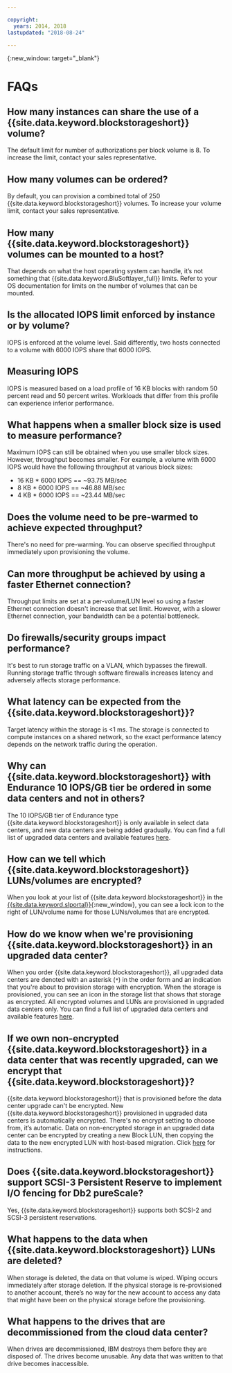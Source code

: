 ```yaml
---

copyright:
  years: 2014, 2018
lastupdated: "2018-08-24"

---
```

{:new_window: target="_blank"}

# FAQs

## How many instances can share the use of a {{site.data.keyword.blockstorageshort}} volume?
The default limit for number of authorizations per block volume is 8. To increase the limit, contact your sales representative.

## How many volumes can be ordered?
By default, you can provision a combined total of 250 {{site.data.keyword.blockstorageshort}} volumes. To increase your volume limit, contact your sales representative.

## How many {{site.data.keyword.blockstorageshort}} volumes can be mounted to a host?
That depends on what the host operating system can handle, it’s not something that {{site.data.keyword.BluSoftlayer_full}} limits. Refer to your OS documentation for limits on the number of volumes that can be mounted.

## Is the allocated IOPS limit enforced by instance or by volume?
IOPS is enforced at the volume level. Said differently, two hosts connected to a volume with 6000 IOPS share that 6000 IOPS.

## Measuring IOPS
IOPS is measured based on a load profile of 16 KB blocks with random 50 percent read and 50 percent writes. Workloads that differ from this profile can experience inferior performance.

## What happens when a smaller block size is used to measure performance?
Maximum IOPS can still be obtained when you use smaller block sizes. However, throughput becomes smaller. For example, a volume with 6000 IOPS would have the following throughput at various block sizes:

- 16 KB * 6000 IOPS == ~93.75 MB/sec 
- 8 KB * 6000 IOPS == ~46.88 MB/sec
- 4 KB * 6000 IOPS == ~23.44 MB/sec

## Does the volume need to be pre-warmed to achieve expected throughput?
There's no need for pre-warming. You can observe specified throughput immediately upon provisioning the volume.

## Can more throughput be achieved by using a faster Ethernet connection?
Throughput limits are set at a per-volume/LUN level so using a faster Ethernet connection doesn't increase that set limit. However, with a slower Ethernet connection, your bandwidth can be a potential bottleneck.

## Do firewalls/security groups impact performance?
It's best to run storage traffic on a VLAN, which bypasses the firewall. Running storage traffic through software firewalls increases latency and adversely affects storage performance.

## What latency can be expected from the {{site.data.keyword.blockstorageshort}}?   
Target latency within the storage is <1 ms. The storage is connected to compute instances on a shared network, so the exact performance latency depends on the network traffic during the operation.

## Why can {{site.data.keyword.blockstorageshort}} with Endurance 10 IOPS/GB tier be ordered in some data centers and not in others?
The 10 IOPS/GB tier of Endurance type {{site.data.keyword.blockstorageshort}} is only available in select data centers, and new data centers are being added gradually. You can find a full list of upgraded data centers and available features [here](new-ibm-block-and-file-storage-location-and-features.html).

## How can we tell which {{site.data.keyword.blockstorageshort}} LUNs/volumes are encrypted?
When you look at your list of {{site.data.keyword.blockstorageshort}} in the [{{site.data.keyword.slportal}}](https://control.softlayer.com/){:new_window}, you can see a lock icon to the right of LUN/volume name for those LUNs/volumes that are encrypted.

## How do we know when we're provisioning {{site.data.keyword.blockstorageshort}} in an upgraded data center?
When you order {{site.data.keyword.blockstorageshort}}, all upgraded data centers are denoted with an asterisk (`*`) in the order form and an indication that you're about to provision storage with encryption. When the storage is provisioned, you can see an icon in the storage list that shows that storage as encrypted. All encrypted volumes and LUNs are provisioned in upgraded data centers only. You can find a full list of upgraded data centers and available features [here](new-ibm-block-and-file-storage-location-and-features.html).

## If we own non-encrypted {{site.data.keyword.blockstorageshort}} in a data center that was recently upgraded, can we encrypt that {{site.data.keyword.blockstorageshort}}?
{{site.data.keyword.blockstorageshort}} that is provisioned before the data center upgrade can't be encrypted. 
New {{site.data.keyword.blockstorageshort}} provisioned in upgraded data centers is automatically encrypted. There's no encrypt setting to choose from, it’s automatic. 
Data on non-encrypted storage in an upgraded data center can be encrypted by creating a new Block LUN, then copying the data to the new encrypted LUN with host-based migration. Click [here](migrate-block-storage-encrypted-block-storage.html) for instructions.

## Does {{site.data.keyword.blockstorageshort}} support SCSI-3 Persistent Reserve to implement I/O fencing for Db2 pureScale?
Yes, {{site.data.keyword.blockstorageshort}} supports both SCSI-2 and SCSI-3 persistent reservations.

## What happens to the data when {{site.data.keyword.blockstorageshort}} LUNs are deleted?
When storage is deleted, the data on that volume is wiped. Wiping occurs immediately after storage deletion. If the physical storage is re-provisioned to another account, there’s no way for the new account to access any data that might have been on the physical storage before the provisioning.

## What happens to the drives that are decommissioned from the cloud data center?
When drives are decommissioned, IBM destroys them before they are disposed of. The drives become unusable. Any data that was written to that drive becomes inaccessible.
